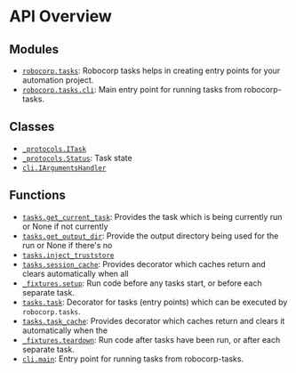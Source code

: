 <!-- markdownlint-disable -->

# API Overview

## Modules

- [`robocorp.tasks`](./robocorp.tasks.md#module-robocorptasks): Robocorp tasks helps in creating entry points for your automation project.
- [`robocorp.tasks.cli`](./robocorp.tasks.cli.md#module-robocorptaskscli): Main entry point for running tasks from robocorp-tasks.

## Classes

- [`_protocols.ITask`](./robocorp.tasks._protocols.md#class-itask)
- [`_protocols.Status`](./robocorp.tasks._protocols.md#class-status): Task state
- [`cli.IArgumentsHandler`](./robocorp.tasks.cli.md#class-iargumentshandler)

## Functions

- [`tasks.get_current_task`](./robocorp.tasks.md#function-get_current_task): Provides the task which is being currently run or None if not currently
- [`tasks.get_output_dir`](./robocorp.tasks.md#function-get_output_dir): Provide the output directory being used for the run or None if there's no
- [`tasks.inject_truststore`](./robocorp.tasks.md#function-inject_truststore)
- [`tasks.session_cache`](./robocorp.tasks.md#function-session_cache): Provides decorator which caches return and clears automatically when all
- [`_fixtures.setup`](./robocorp.tasks._fixtures.md#function-setup): Run code before any tasks start, or before each separate task.
- [`tasks.task`](./robocorp.tasks.md#function-task): Decorator for tasks (entry points) which can be executed by `robocorp.tasks`.
- [`tasks.task_cache`](./robocorp.tasks.md#function-task_cache): Provides decorator which caches return and clears it automatically when the
- [`_fixtures.teardown`](./robocorp.tasks._fixtures.md#function-teardown): Run code after tasks have been run, or after each separate task.
- [`cli.main`](./robocorp.tasks.cli.md#function-main): Entry point for running tasks from robocorp-tasks.
